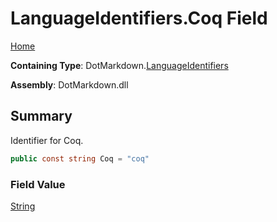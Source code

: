 # LanguageIdentifiers\.Coq Field

[Home](../../../README.md)

**Containing Type**: DotMarkdown\.[LanguageIdentifiers](../README.md)

**Assembly**: DotMarkdown\.dll

## Summary

Identifier for Coq\.

```csharp
public const string Coq = "coq"
```

### Field Value

[String](https://docs.microsoft.com/en-us/dotnet/api/system.string)

